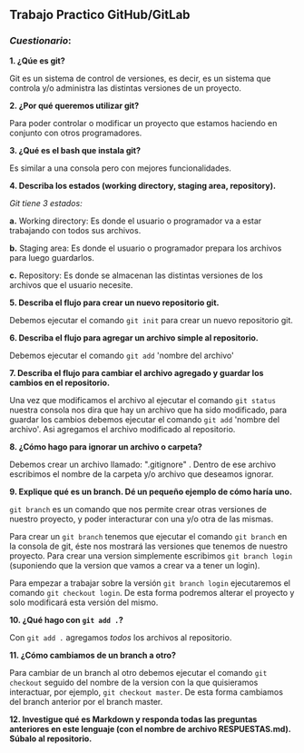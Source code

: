 ## Trabajo Practico GitHub/GitLab

### *Cuestionario*: 

**1. ¿Qúe es git?**

Git es un sistema de control de versiones, es decir, es un sistema que controla y/o administra las distintas versiones de un proyecto. 

**2. ¿Por qué queremos utilizar git?**

Para poder controlar o modificar un proyecto que estamos haciendo en conjunto con otros programadores. 

**3. ¿Qué es el bash que instala git?**

Es similar a una consola pero con mejores funcionalidades. 

**4. Describa los estados (working directory, staging area, repository).**

*Git tiene 3 estados:*

**a.** Working directory: Es donde el usuario o programador va a estar trabajando con todos sus archivos. 

**b.** Staging area: Es donde el usuario o programador prepara los archivos para luego guardarlos.

**c.** Repository: Es donde se almacenan las distintas versiones de los archivos que el usuario necesite.  

**5. Describa el flujo para crear un nuevo repositorio git.**

Debemos ejecutar el comando `git init` para crear un nuevo repositorio git.

**6. Describa el flujo para agregar un archivo simple al repositorio.**

Debemos ejecutar el comando `git add` 'nombre del archivo'

**7. Describa el flujo para cambiar el archivo agregado y guardar los cambios en el repositorio.**

Una vez que modificamos el archivo al ejecutar el comando `git status` nuestra consola nos dira que hay un archivo que ha sido modificado, para guardar los cambios debemos ejecutar el comando `git add` 'nombre del archivo'. Asi agregamos el archivo modificado al repositorio. 

**8. ¿Cómo hago para ignorar un archivo o carpeta?**

Debemos crear un archivo llamado: ".gitignore" . Dentro de ese archivo escribimos el nombre de la carpeta y/o archivo que deseamos ignorar. 

**9. Explique qué es un branch. Dé un pequeño ejemplo de cómo haría uno.**

`git branch` es un comando que nos permite crear otras versiones de nuestro proyecto, y poder interacturar con una y/o otra de las mismas. 

Para crear un `git branch` tenemos que ejecutar el comando `git branch` en la consola de git, éste nos mostrará las versiones que tenemos de nuestro proyecto. Para crear una version simplemente escribimos `git branch login ` (suponiendo que la version que vamos a crear va a tener un login).

Para empezar a trabajar sobre la versión `git branch login` ejecutaremos el comando `git checkout login`. De esta forma podremos alterar el proyecto y solo modificará esta versión del mismo. 

**10. ¿Qué hago con `git add .`?**

Con `git add .` agregamos *todos* los archivos al repositorio.

**11. ¿Cómo cambiamos de un branch a otro?**

Para cambiar de un branch al otro debemos ejecutar el comando `git checkout` seguido del nombre de la version con la que quisieramos interactuar, por ejemplo, `git checkout master`. De esta forma cambiamos del branch anterior por el branch master. 

**12. Investigue qué es Markdown y responda todas las preguntas anteriores en este lenguaje (con el nombre de archivo RESPUESTAS.md). Súbalo al repositorio.**